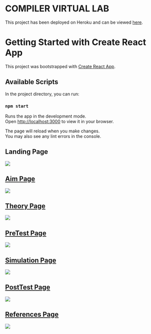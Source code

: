 # COMPILER VIRTUAL LAB

This project has been deployed on Heroku and can be viewed [here](https://compiler-virtual-lab.herokuapp.com/).

# Getting Started with Create React App

This project was bootstrapped with [Create React App](https://github.com/facebook/create-react-app).

## Available Scripts

In the project directory, you can run:

### `npm start`

Runs the app in the development mode.\
Open [http://localhost:3000](http://localhost:3000) to view it in your browser.

The page will reload when you make changes.\
You may also see any lint errors in the console.

<h2>Landing Page</h2>
 <a href="https://drive.google.com/uc?export=view&id=1r7iXYK9b7EzJngR68igogJ-_YpeImlqq"><img src="https://drive.google.com/uc?export=view&id=1r7iXYK9b7EzJngR68igogJ-_YpeImlqq"  />
  
<h2>Aim Page</h2>
 <a href="https://drive.google.com/uc?export=view&id=1SIasRk9cNw1QyniTsDaXmID5DTvCBdvY"><img src="https://drive.google.com/uc?export=view&id=1SIasRk9cNw1QyniTsDaXmID5DTvCBdvY"  />
   
<h2>Theory Page</h2>
 <a href="https://drive.google.com/uc?export=view&id=1ZYdeHiPRSGY69CFE3Zy6jcpDrwDf4HpI"><img src="https://drive.google.com/uc?export=view&id=1ZYdeHiPRSGY69CFE3Zy6jcpDrwDf4HpI"  />
   
<h2>PreTest Page</h2>
 <a href="https://drive.google.com/uc?export=view&id=1SHTHQAY6XHMpm8KTm4nRWBBq1sJZVZiJ"><img src="https://drive.google.com/uc?export=view&id=1SHTHQAY6XHMpm8KTm4nRWBBq1sJZVZiJ"  />
   
<h2>Simulation Page</h2>
 <a href="https://drive.google.com/uc?export=view&id=1TF454ll0TpX1K5xSqhglg0q_rLObyRz-"><img src="https://drive.google.com/uc?export=view&id=1TF454ll0TpX1K5xSqhglg0q_rLObyRz-"  />
   
<h2>PostTest Page</h2>
 <a href="https://drive.google.com/uc?export=view&id=1H4N57yrNqQbRa-k_LvweF0VPYvgYxcxr"><img src="https://drive.google.com/uc?export=view&id=1H4N57yrNqQbRa-k_LvweF0VPYvgYxcxr"  />
   
<h2>References Page</h2>
 <a href="https://drive.google.com/uc?export=view&id=1cdTCuI1pURH7vCipvYgJEPMUHMhD4ZPL"><img src="https://drive.google.com/uc?export=view&id=1cdTCuI1pURH7vCipvYgJEPMUHMhD4ZPL"  />
